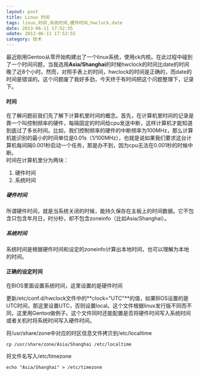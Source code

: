 ```yaml
---
layout: post
title: Linux 时间
tags: linux,时间,系统时间,硬件时间,hwclock,date
date: 2013-06-11 17:52:55
udate: 2013-06-11 17:52:55
category: 技术
---
```


最近刚用Gentoo从零开始构建出了一个linux系统，使用ck内核。在此过程中碰到了一个时间问题，当我选用**Asia/Shanghai**的时候hwclock的时间比date的时间晚了近8个小时。然而，对照手表上的时间，hwclock的时间是正确的，而date的时间是错误的。这个问题废了我好多劲，今天终于有时间把这个问题整理下，记录下。  
  
#### 时间
在了解问题前我们先了解下计算机里时间的概念。首先，在计算机里时间的记录是靠一个叫控制频率的硬件，每隔固定的时间给cpu发送中断，这样计算机才能知道到底过了多长时间。比如，我们控制频率的硬件的中断频率为100MHz，那么计算机能识别的最小的时间单位是0.01s（1/100MHz），也就是说如果我们要求这台计算机每间隔0.001秒启动一个任务，那是办不到，因为cpu无法在0.001秒的时候中断。  
时间在计算机里分为两块：  
1. 硬件时间
2. 系统时间
  
##### 硬件时间
所谓硬件时间，就是当系统关闭的时候，能持久保存在主板上的时间数据。它不包含只包含年月日，时分秒，却不包含zoneinfo（比如Asia/Shanghai）。  
  
##### 系统时间
系统时间是根据硬件时间和设定的zoneinfo计算出本地时间，也可以理解为本地的时间。  
  
  
#### 正确的设定时间
在BIOS里面设置系统时间，这里设置的是硬件时间  
  
更新/etc/conf.d/hwclock文件中的**clock="UTC"**的值，如果BIOS设置的是UTC时间，那这里设置UTC，否则设置local。这个文件根据linux发行版不同而不同，这里用Gentoo做例子。这个文件同时还能配置是否将硬件时间写入系统时间或者关机时将系统时间写入硬件时间。   
  
将/usr/share/zone中对应的时区信息文件拷贝到/etc/localtime  

    cp /usr/share/zone/Asia/Shanghai /etc/localtime
  
将文件名写入/etc/timezone

    echo "Asia/Shanghai" > /etc/timezone
